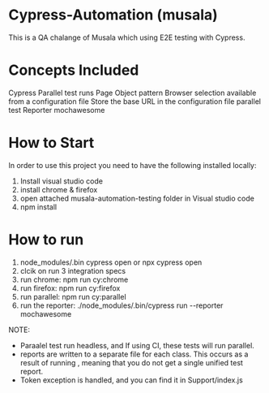 # Cypress-Automation (musala)
This is a QA chalange of Musala which using E2E testing with Cypress.

# Concepts Included
Cypress
Parallel test runs
Page Object pattern
Browser selection available from a configuration file
Store the base URL in the configuration file
parallel test 
Reporter mochawesome

# How to Start
In order to use this project you need to have the following installed locally:
1. Install visual studio code
2. install chrome & firefox  
3. open attached musala-automation-testing folder  in Visual studio code 
4. npm install 

# How to run
1. node_modules/.bin cypress open  or npx cypress open 
2. clcik on run 3 integration specs 
3. run chrome: npm run cy:chrome
4. run firefox: npm run cy:firefox
5. run parallel: npm run cy:parallel 
6. run the reporter:  ./node_modules/.bin/cypress run --reporter mochawesome 

NOTE:
 - Paraalel test run headless, and If using CI, these tests will run parallel.  
 - reports are written to a separate file for each class. This occurs as a result of running , meaning that you do not get a single unified test report.
 - Token exception is handled, and you can find it in Support/index.js  

